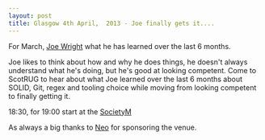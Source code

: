 ```yaml
---
layout: post
title: Glasgow 4th April,  2013 - Joe finally gets it....
---
```


For March, [Joe Wright](https://twitter.com/joejag) what he has learned over the last 6 months.

Joe likes to think about how and why he does things, he doesn't always understand what he's doing, but he's good at looking competent. Come to ScotRUG to hear about what Joe learned over the last 6 months about SOLID, Git, regex and tooling choice while moving from looking competent to finally getting it.

18:30, for 19:00 start at the [SocietyM](https://maps.google.co.uk/maps?q=societyM+glasgow&ll=55.866125,-4.254284&spn=0.006971,0.01929&hq=societyM&hnear=Glasgow,+Glasgow+City,+United+Kingdom&t=h&z=16)

As always a big thanks to [Neo](http://neo.com) for sponsoring the venue.
